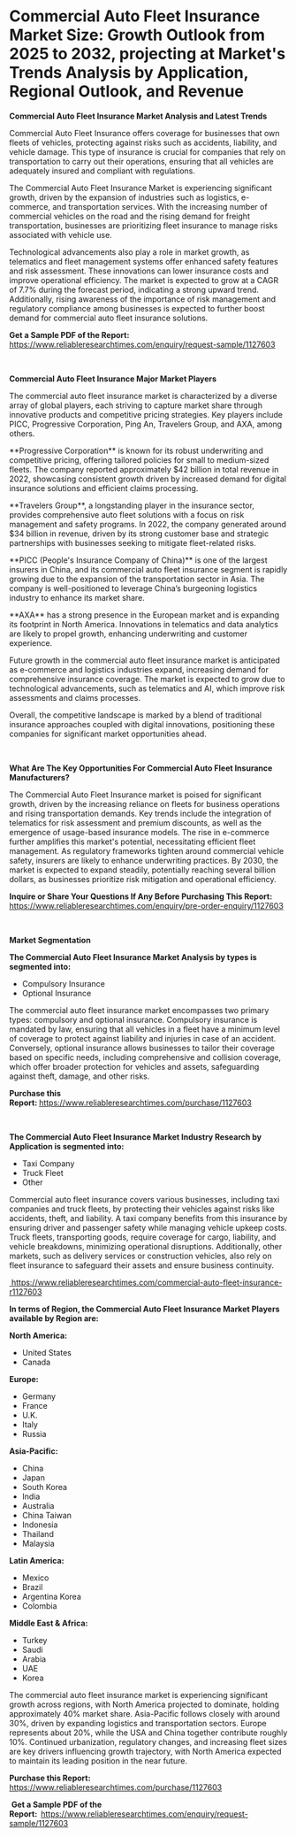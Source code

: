 <p><h1>Commercial Auto Fleet Insurance Market Size: Growth Outlook from 2025 to 2032, projecting at Market's Trends Analysis by Application, Regional Outlook, and Revenue</h1></p><p><strong>Commercial Auto Fleet Insurance Market Analysis and Latest Trends</strong></p>
<p><p>Commercial Auto Fleet Insurance offers coverage for businesses that own fleets of vehicles, protecting against risks such as accidents, liability, and vehicle damage. This type of insurance is crucial for companies that rely on transportation to carry out their operations, ensuring that all vehicles are adequately insured and compliant with regulations.</p><p>The Commercial Auto Fleet Insurance Market is experiencing significant growth, driven by the expansion of industries such as logistics, e-commerce, and transportation services. With the increasing number of commercial vehicles on the road and the rising demand for freight transportation, businesses are prioritizing fleet insurance to manage risks associated with vehicle use.</p><p>Technological advancements also play a role in market growth, as telematics and fleet management systems offer enhanced safety features and risk assessment. These innovations can lower insurance costs and improve operational efficiency. The market is expected to grow at a CAGR of 7.7% during the forecast period, indicating a strong upward trend. Additionally, rising awareness of the importance of risk management and regulatory compliance among businesses is expected to further boost demand for commercial auto fleet insurance solutions.</p></p>
<p><strong>Get a Sample PDF of the Report:&nbsp;</strong> <a href="https://www.reliableresearchtimes.com/enquiry/request-sample/1127603?utm_campaign=2237&utm_medium=2&utm_source=Github&utm_content=ia&utm_term=17042025&utm_id=commercial-auto-fleet-insurance">https://www.reliableresearchtimes.com/enquiry/request-sample/1127603</a></p>
<p>&nbsp;</p>
<p><strong>Commercial Auto Fleet Insurance Major Market Players</strong></p>
<p><p>The commercial auto fleet insurance market is characterized by a diverse array of global players, each striving to capture market share through innovative products and competitive pricing strategies. Key players include PICC, Progressive Corporation, Ping An, Travelers Group, and AXA, among others.</p><p>**Progressive Corporation** is known for its robust underwriting and competitive pricing, offering tailored policies for small to medium-sized fleets. The company reported approximately $42 billion in total revenue in 2022, showcasing consistent growth driven by increased demand for digital insurance solutions and efficient claims processing.</p><p>**Travelers Group**, a longstanding player in the insurance sector, provides comprehensive auto fleet solutions with a focus on risk management and safety programs. In 2022, the company generated around $34 billion in revenue, driven by its strong customer base and strategic partnerships with businesses seeking to mitigate fleet-related risks.</p><p>**PICC (People's Insurance Company of China)** is one of the largest insurers in China, and its commercial auto fleet insurance segment is rapidly growing due to the expansion of the transportation sector in Asia. The company is well-positioned to leverage China’s burgeoning logistics industry to enhance its market share.</p><p>**AXA** has a strong presence in the European market and is expanding its footprint in North America. Innovations in telematics and data analytics are likely to propel growth, enhancing underwriting and customer experience.</p><p>Future growth in the commercial auto fleet insurance market is anticipated as e-commerce and logistics industries expand, increasing demand for comprehensive insurance coverage. The market is expected to grow due to technological advancements, such as telematics and AI, which improve risk assessments and claims processes.</p><p>Overall, the competitive landscape is marked by a blend of traditional insurance approaches coupled with digital innovations, positioning these companies for significant market opportunities ahead.</p></p>
<p>&nbsp;</p>
<p><strong>What Are The Key Opportunities For Commercial Auto Fleet Insurance Manufacturers?</strong></p>
<p><p>The Commercial Auto Fleet Insurance market is poised for significant growth, driven by the increasing reliance on fleets for business operations and rising transportation demands. Key trends include the integration of telematics for risk assessment and premium discounts, as well as the emergence of usage-based insurance models. The rise in e-commerce further amplifies this market's potential, necessitating efficient fleet management. As regulatory frameworks tighten around commercial vehicle safety, insurers are likely to enhance underwriting practices. By 2030, the market is expected to expand steadily, potentially reaching several billion dollars, as businesses prioritize risk mitigation and operational efficiency.</p></p>
<p><strong>Inquire or Share Your Questions If Any Before Purchasing This Report:</strong> <a href="https://www.reliableresearchtimes.com/enquiry/pre-order-enquiry/1127603?utm_campaign=2237&utm_medium=2&utm_source=Github&utm_content=ia&utm_term=17042025&utm_id=commercial-auto-fleet-insurance">https://www.reliableresearchtimes.com/enquiry/pre-order-enquiry/1127603</a></p>
<p>&nbsp;</p>
<p><strong>Market Segmentation</strong></p>
<p><strong>The Commercial Auto Fleet Insurance Market Analysis by types is segmented into:</strong></p>
<p><ul><li>Compulsory Insurance</li><li>Optional Insurance</li></ul></p>
<p><p>The commercial auto fleet insurance market encompasses two primary types: compulsory and optional insurance. Compulsory insurance is mandated by law, ensuring that all vehicles in a fleet have a minimum level of coverage to protect against liability and injuries in case of an accident. Conversely, optional insurance allows businesses to tailor their coverage based on specific needs, including comprehensive and collision coverage, which offer broader protection for vehicles and assets, safeguarding against theft, damage, and other risks.</p></p>
<p><strong>Purchase this Report:&nbsp;</strong><a href="https://www.reliableresearchtimes.com/purchase/1127603?utm_campaign=2237&utm_medium=2&utm_source=Github&utm_content=ia&utm_term=17042025&utm_id=commercial-auto-fleet-insurance">https://www.reliableresearchtimes.com/purchase/1127603</a></p>
<p>&nbsp;</p>
<p><strong>The Commercial Auto Fleet Insurance Market Industry Research by Application is segmented into:</strong></p>
<p><ul><li>Taxi Company</li><li>Truck Fleet</li><li>Other</li></ul></p>
<p><p>Commercial auto fleet insurance covers various businesses, including taxi companies and truck fleets, by protecting their vehicles against risks like accidents, theft, and liability. A taxi company benefits from this insurance by ensuring driver and passenger safety while managing vehicle upkeep costs. Truck fleets, transporting goods, require coverage for cargo, liability, and vehicle breakdowns, minimizing operational disruptions. Additionally, other markets, such as delivery services or construction vehicles, also rely on fleet insurance to safeguard their assets and ensure business continuity.</p></p>
<p><a href="https://www.reliableresearchtimes.com/commercial-auto-fleet-insurance-r1127603?utm_campaign=2237&utm_medium=2&utm_source=Github&utm_content=ia&utm_term=17042025&utm_id=commercial-auto-fleet-insurance">&nbsp;https://www.reliableresearchtimes.com/commercial-auto-fleet-insurance-r1127603</a></p>
<p><strong>In terms of Region, the Commercial Auto Fleet Insurance Market Players available by Region are:</strong></p>
<p>
    <p> <strong> North America: </strong>
        <ul>
            <li>United States</li>
            <li>Canada</li>
        </ul>
        </p> 
    <p> <strong> Europe: </strong>
        <ul>
            <li>Germany</li>
            <li>France</li>
            <li>U.K.</li>
            <li>Italy</li>
            <li>Russia</li>
        </ul>
        </p> 
    <p> <strong> Asia-Pacific: </strong>
        <ul>
            <li>China</li>
            <li>Japan</li>
            <li>South Korea</li>
            <li>India</li>
            <li>Australia</li>
            <li>China Taiwan</li>
            <li>Indonesia</li>
            <li>Thailand</li>
            <li>Malaysia</li>
        </ul>
        </p> 
    <p> <strong> Latin America: </strong>
        <ul>
            <li>Mexico</li>
            <li>Brazil</li>
            <li>Argentina Korea</li>
            <li>Colombia</li>
        </ul>
        </p> 
    <p> <strong> Middle East & Africa: </strong>
        <ul>
            <li>Turkey</li>
            <li>Saudi</li>
            <li>Arabia</li>
            <li>UAE</li>
            <li>Korea</li>
        </ul>
    </p>
    </p>
<p><p>The commercial auto fleet insurance market is experiencing significant growth across regions, with North America projected to dominate, holding approximately 40% market share. Asia-Pacific follows closely with around 30%, driven by expanding logistics and transportation sectors. Europe represents about 20%, while the USA and China together contribute roughly 10%. Continued urbanization, regulatory changes, and increasing fleet sizes are key drivers influencing growth trajectory, with North America expected to maintain its leading position in the near future.</p></p>
<p><strong>Purchase this Report: </strong><a href="https://www.reliableresearchtimes.com/purchase/1127603?utm_campaign=2237&utm_medium=2&utm_source=Github&utm_content=ia&utm_term=17042025&utm_id=commercial-auto-fleet-insurance">https://www.reliableresearchtimes.com/purchase/1127603</a></p>
<p>&nbsp;<strong>Get a Sample PDF of the Report:&nbsp;&nbsp;</strong><a href="https://www.reliableresearchtimes.com/enquiry/request-sample/1127603?utm_campaign=2237&utm_medium=2&utm_source=Github&utm_content=ia&utm_term=17042025&utm_id=commercial-auto-fleet-insurance">https://www.reliableresearchtimes.com/enquiry/request-sample/1127603</a></p>
<p><strong></strong></p>
<p><p></p><p></p><p></p></p>